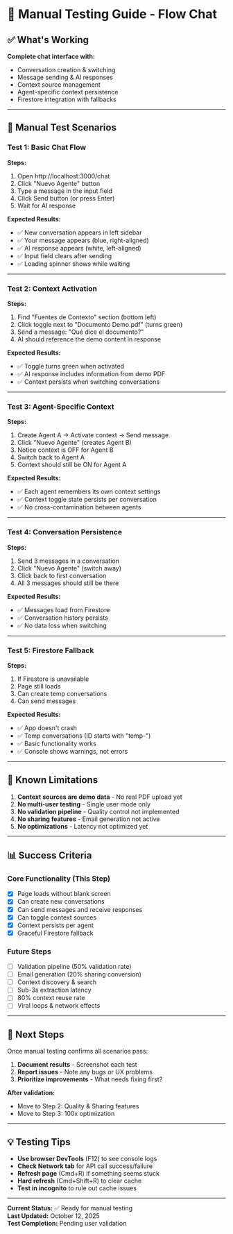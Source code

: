 # 🧪 Manual Testing Guide - Flow Chat

## ✅ What's Working

**Complete chat interface with:**
- Conversation creation & switching
- Message sending & AI responses
- Context source management
- Agent-specific context persistence
- Firestore integration with fallbacks

---

## 🎯 Manual Test Scenarios

### Test 1: Basic Chat Flow
**Steps:**
1. Open http://localhost:3000/chat
2. Click "Nuevo Agente" button
3. Type a message in the input field
4. Click Send button (or press Enter)
5. Wait for AI response

**Expected Results:**
- ✅ New conversation appears in left sidebar
- ✅ Your message appears (blue, right-aligned)
- ✅ AI response appears (white, left-aligned)
- ✅ Input field clears after sending
- ✅ Loading spinner shows while waiting

---

### Test 2: Context Activation
**Steps:**
1. Find "Fuentes de Contexto" section (bottom left)
2. Click toggle next to "Documento Demo.pdf" (turns green)
3. Send a message: "Qué dice el documento?"
4. AI should reference the demo content in response

**Expected Results:**
- ✅ Toggle turns green when activated
- ✅ AI response includes information from demo PDF
- ✅ Context persists when switching conversations

---

### Test 3: Agent-Specific Context
**Steps:**
1. Create Agent A → Activate context → Send message
2. Click "Nuevo Agente" (creates Agent B)
3. Notice context is OFF for Agent B
4. Switch back to Agent A
5. Context should still be ON for Agent A

**Expected Results:**
- ✅ Each agent remembers its own context settings
- ✅ Context toggle state persists per conversation
- ✅ No cross-contamination between agents

---

### Test 4: Conversation Persistence
**Steps:**
1. Send 3 messages in a conversation
2. Click "Nuevo Agente" (switch away)
3. Click back to first conversation
4. All 3 messages should still be there

**Expected Results:**
- ✅ Messages load from Firestore
- ✅ Conversation history persists
- ✅ No data loss when switching

---

### Test 5: Firestore Fallback
**Steps:**
1. If Firestore is unavailable
2. Page still loads
3. Can create temp conversations
4. Can send messages

**Expected Results:**
- ✅ App doesn't crash
- ✅ Temp conversations (ID starts with "temp-")
- ✅ Basic functionality works
- ✅ Console shows warnings, not errors

---

## 🐛 Known Limitations

1. **Context sources are demo data** - No real PDF upload yet
2. **No multi-user testing** - Single user mode only
3. **No validation pipeline** - Quality control not implemented
4. **No sharing features** - Email generation not active
5. **No optimizations** - Latency not optimized yet

---

## 📊 Success Criteria

### Core Functionality (This Step)
- [x] Page loads without blank screen
- [x] Can create new conversations
- [x] Can send messages and receive responses
- [x] Can toggle context sources
- [x] Context persists per agent
- [x] Graceful Firestore fallback

### Future Steps
- [ ] Validation pipeline (50% validation rate)
- [ ] Email generation (20% sharing conversion)
- [ ] Context discovery & search
- [ ] Sub-3s extraction latency
- [ ] 80% context reuse rate
- [ ] Viral loops & network effects

---

## 🚀 Next Steps

Once manual testing confirms all scenarios pass:

1. **Document results** - Screenshot each test
2. **Report issues** - Note any bugs or UX problems
3. **Prioritize improvements** - What needs fixing first?

**After validation:**
- Move to Step 2: Quality & Sharing features
- Move to Step 3: 100x optimization

---

## 💡 Testing Tips

- **Use browser DevTools** (F12) to see console logs
- **Check Network tab** for API call success/failure
- **Refresh page** (Cmd+R) if something seems stuck
- **Hard refresh** (Cmd+Shift+R) to clear cache
- **Test in incognito** to rule out cache issues

---

**Current Status:** ✅ Ready for manual testing  
**Last Updated:** October 12, 2025  
**Test Completion:** Pending user validation



